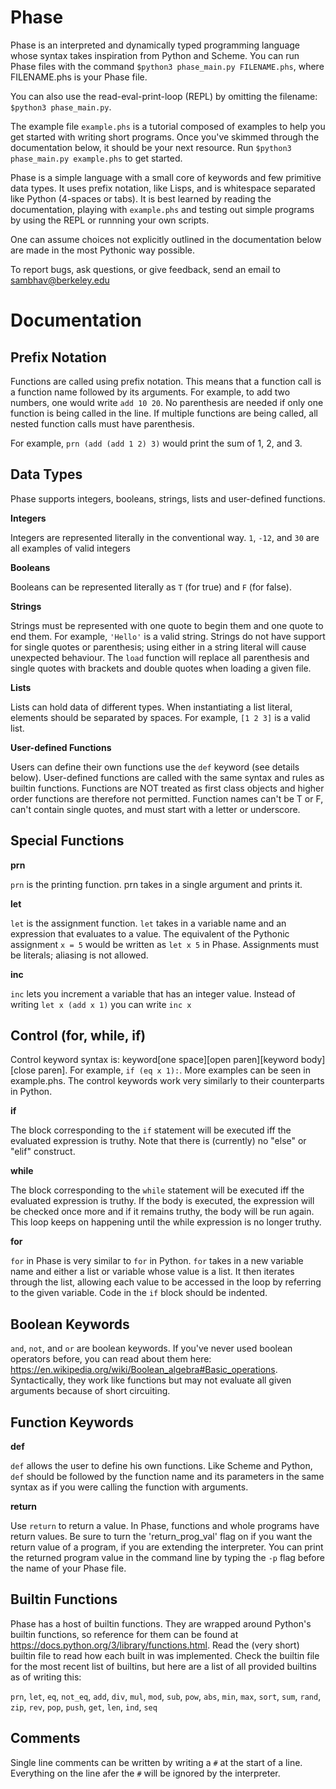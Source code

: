 # Phase
Phase is an interpreted and dynamically typed programming language whose syntax takes inspiration from Python and Scheme.
You can run Phase files with the command `$python3 phase_main.py FILENAME.phs`, where FILENAME.phs is your Phase file. 

You can also use the read-eval-print-loop (REPL) by omitting the filename: 
`$python3 phase_main.py`. 


The example file `example.phs` is a tutorial composed of examples to help you get started with writing short programs. Once you've skimmed through the documentation below, it should be your next resource. Run `$python3 phase_main.py example.phs` to get started.


Phase is a simple language with a small core of keywords and few primitive data types. It uses prefix notation, like Lisps, and is whitespace separated like Python (4-spaces or tabs). It is best learned by reading the documentation, playing with `example.phs` and testing out simple programs by using the REPL or runnning your own scripts. 


One can assume choices not explicitly outlined in the documentation below are made in the most Pythonic way possible.


To report bugs, ask questions, or give feedback, send an email to sambhav@berkeley.edu

# Documentation

## Prefix Notation

Functions are called using prefix notation. This means that a function call is a function name followed by its arguments.
For example, to add two numbers, one would write `add 10 20`. No parenthesis are needed if only one function is being called in the line. If multiple functions are being called, all nested function calls must have parenthesis. 

For example, `prn (add (add 1 2) 3)` would print the sum of 1, 2, and 3.

## Data Types

Phase supports integers, booleans, strings, lists and user-defined functions.

**Integers**

Integers are represented literally in the conventional way. `1`, `-12`, and `30` are all examples of valid integers

**Booleans**

Booleans can be represented literally as `T` (for true) and `F` (for false). 

**Strings**

Strings must be represented with one quote to begin them and one quote to end them. For example, `'Hello'` is a valid string. Strings do not have support for single quotes or parenthesis; using either in a string literal will cause unexpected behaviour. The `load` function will replace all parenthesis and single quotes with brackets and double quotes when loading a given file.

**Lists**

Lists can hold data of different types. When instantiating a list literal, elements should be separated by spaces. For example, `[1 2 3]` is a valid list.

**User-defined Functions**

Users can define their own functions use the `def` keyword (see details below). User-defined functions are called with the same syntax and rules as builtin functions. Functions are NOT treated as first class objects and higher order functions are therefore not permitted. Function names can't be T or F, can't contain single quotes, and must start with a letter or underscore.

## Special Functions 
**prn**

`prn` is the printing function. prn takes in a single argument and prints it.

**let**

`let` is the assignment function. `let` takes in a variable name and an expression that evaluates to a value. The equivalent of the Pythonic assignment `x = 5` would be written as `let x 5` in Phase. Assignments must be literals; aliasing is not allowed.

**inc**

`inc` lets you increment a variable that has an integer value. Instead of writing `let x (add x 1)` you can write `inc x`

## Control (for, while, if)
Control keyword syntax is: keyword[one space][open paren][keyword body][close paren]. For example, `if (eq x 1):`. More examples can be seen in example.phs. The control keywords work very similarly to their counterparts in Python.

**if**

The block corresponding to the `if` statement will be executed iff the evaluated expression is truthy. Note that there is (currently) no "else" or "elif" construct.

**while**

The block corresponding to the `while` statement will be executed iff the evaluated expression is truthy. If the body is executed, the expression will be checked once more and if it remains truthy, the body will be run again. This loop keeps on happening until the while expression is no longer truthy.

**for**

`for` in Phase is very similar to `for` in Python. `for` takes in a new variable name and either a list or variable whose value is a list. It then iterates through the list, allowing each value to be accessed in the loop by referring to the given variable. Code in the `if` block should be indented.


## Boolean Keywords
`and`, `not`, and `or` are boolean keywords. If you've never used boolean operators before, you can read about them here: https://en.wikipedia.org/wiki/Boolean_algebra#Basic_operations. Syntactically, they work like functions but may not evaluate all given arguments because of short circuiting.

## Function Keywords
**def**

`def` allows the user to define his own functions. Like Scheme and Python, `def` should be followed by the function name and its parameters in the same syntax as if you were calling the function with arguments.

**return**

Use `return` to return a value. In Phase, functions and whole programs have return values. Be sure to turn the 'return_prog_val' flag on if you want the return value of a program, if you are extending the interpreter. You can print the returned program value in the command line by typing the `-p` flag before the name of your Phase file.

## Builtin Functions
Phase has a host of builtin functions. They are wrapped around Python's builtin functions, so reference for them can be found at https://docs.python.org/3/library/functions.html. Read the (very short) builtin file to read how each built in was implemented. Check the builtin file for the most recent list of builtins, but here are a list of all provided builtins as of writing this:

`prn`, `let`, `eq`, `not_eq`, `add`, `div`, `mul`, `mod`, `sub`, `pow`, `abs`, `min`, `max`, `sort`, `sum`, `rand`, `zip`, `rev`, `pop`, `push`, `get`, `len`, `ind`, `seq`

## Comments
Single line comments can be written by writing a `#` at the start of a line. Everything on the line afer the `#` will be ignored by the interpreter.

